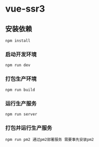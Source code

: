 # vue-ssr3

## 安装依赖
```
npm install
```

### 启动开发环境
```
npm run dev
```
### 打包生产环境
```
npm run build
```
### 运行生产服务
```
npm run server
```
### 打包并运行生产服务
```
npm run pm2 通过pm2部署服务 需要事先安装pm2
```


